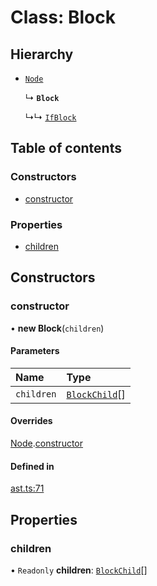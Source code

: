 # Class: Block

## Hierarchy

- [`Node`](node.md)

  ↳ **`Block`**

  ↳↳ [`IfBlock`](ifblock.md)

## Table of contents

### Constructors

- [constructor](block.md#constructor)

### Properties

- [children](block.md#children)

## Constructors

### constructor

• **new Block**(`children`)

#### Parameters

| Name | Type |
| :------ | :------ |
| `children` | [`BlockChild`](blockchild.md)[] |

#### Overrides

[Node](node.md).[constructor](node.md#constructor)

#### Defined in

[ast.ts:71](https://github.com/k8ts/hydrographer/blob/main/src/ast.ts#L71)

## Properties

### children

• `Readonly` **children**: [`BlockChild`](blockchild.md)[]
